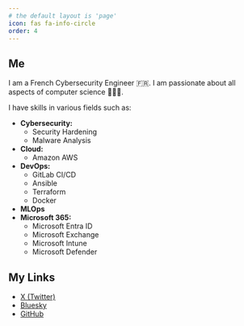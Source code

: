 ```yaml
---
# the default layout is 'page'
icon: fas fa-info-circle
order: 4
---
```


## Me

I am a French Cybersecurity Engineer 🇫🇷. I am passionate about all aspects of computer science 👨🏻‍💻. 

I have skills in various fields such as:

- **Cybersecurity:**
    - Security Hardening
    - Malware Analysis
- **Cloud:**
    - Amazon AWS
- **DevOps:**
    - GitLab CI/CD
    - Ansible
    - Terraform
    - Docker
- **MLOps**
- **Microsoft 365:**
    - Microsoft Entra ID
    - Microsoft Exchange
    - Microsoft Intune
    - Microsoft Defender

## My Links

- [X (Twitter)](https://twitter.com/MisterKillionis)
- [Bluesky](https://bsky.app/profile/killionis.bsky.social)
- [GitHub](https://github.com/Killionis)